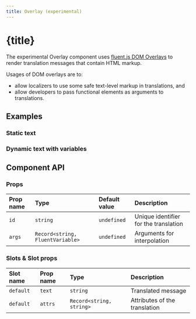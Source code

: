 ```yaml
---
title: Overlay (experimental)
---
```


<script>
	import ExampleStaticText from '$lib/site/examples/overlay/static-text/Example.svelte'
	import ExampleDynamicText from '$lib/site/examples/overlay/dynamic-text/Example.svelte'
</script>

# {title}

The experimental Overlay component uses [fluent.js DOM Overlays](https://github.com/projectfluent/fluent.js/wiki/DOM-Overlays)
to render translation messages that contain HTML markup.

Usages of DOM overlays are to:

- allow localizers to use some safe text-level markup in translations, and
- allow developers to pass functional elements as arguments to translations.

## Examples

### Static text

<ExampleStaticText />

### Dynamic text with variables

<ExampleDynamicText />

## Component API

### Props

| Prop name | Type                             | Default value | Description                           |
| :-------- | :------------------------------- | :------------ | :------------------------------------ |
| `id`      | `string`                         | `undefined`   | Unique identifier for the translation |
| `args`    | `Record<string, FluentVariable>` | `undefined`   | Arguments for interpolation           |

### Slots & Slot props

| Slot name | Prop name | Type                     | Description                   |
| :-------- | :-------- | :----------------------- | :---------------------------- |
| `default` | `text`    | `string`                 | Translated message            |
| `default` | `attrs`   | `Record<string, string>` | Attributes of the translation |
